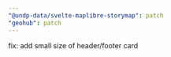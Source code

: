 ```yaml
---
"@undp-data/svelte-maplibre-storymap": patch
"geohub": patch
---
```


fix: add small size of header/footer card
